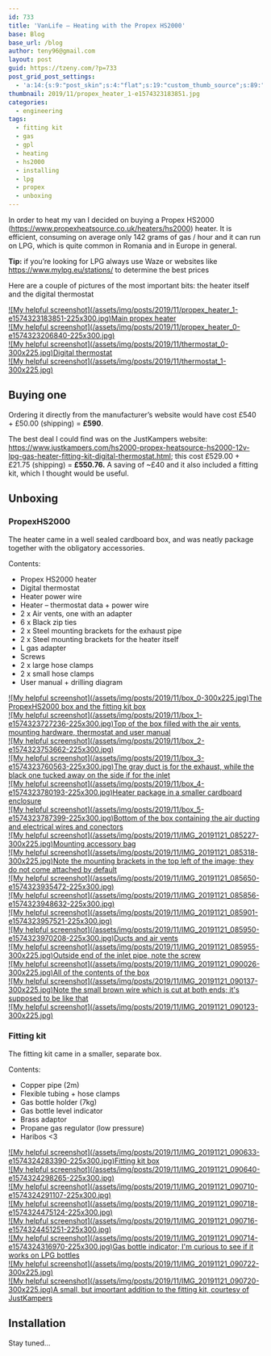 ```yaml
---
id: 733
title: 'VanLife – Heating with the Propex HS2000'
base: Blog
base_url: /blog
author: teny96@gmail.com
layout: post
guid: https://tzeny.com/?p=733
post_grid_post_settings:
  - 'a:14:{s:9:"post_skin";s:4:"flat";s:19:"custom_thumb_source";s:89:"https://tzeny.com/wp-content/plugins/post-grid/assets/frontend/css/images/placeholder.png";s:16:"thumb_custom_url";s:0:"";s:17:"font_awesome_icon";s:0:"";s:23:"font_awesome_icon_color";s:0:"";s:22:"font_awesome_icon_size";s:0:"";s:17:"custom_youtube_id";s:0:"";s:15:"custom_vimeo_id";s:0:"";s:21:"custom_dailymotion_id";s:0:"";s:14:"custom_mp3_url";s:0:"";s:20:"custom_soundcloud_id";s:0:"";s:16:"custom_video_MP4";s:0:"";s:16:"custom_video_OGV";s:0:"";s:17:"custom_video_WEBM";s:0:"";}'
thumbnail: 2019/11/propex_heater_1-e1574323183851.jpg
categories:
  - engineering
tags:
  - fitting kit
  - gas
  - gpl
  - heating
  - hs2000
  - installing
  - lpg
  - propex
  - unboxing
---
```

In order to heat my van I decided on buying a Propex HS2000 (<a rel="noreferrer noopener" aria-label=" (opens in a new tab)" href="https://www.propexheatsource.co.uk/heaters/hs2000" target="_blank">https://www.propexheatsource.co.uk/heaters/hs2000</a>) heater. It is efficient, consuming on average only 142 grams of gas / hour and it can run on LPG, which is quite common in Romania and in Europe in general.

**Tip:** if you’re looking for LPG always use Waze or websites like <a rel="noreferrer noopener" aria-label=" (opens in a new tab)" href="https://www.mylpg.eu/stations/" target="_blank">https://www.mylpg.eu/stations/</a> to determine the best prices

Here are a couple of pictures of the most important bits: the heater itself and the digital thermostat

<div class="wp-block-responsive-lightbox-gallery">
  <div class="rl-gallery-container rl-loading" id="rl-gallery-container-30" data-gallery_id="734"> <div class="rl-gallery rl-basicgrid-gallery " id="rl-gallery-30" data-gallery_no="30"> 
  
  <div class="rl-gallery-item">
    <a href="https://tzeny.com/wp-content/uploads/2019/11/propex_heater_1-e1574323183851.jpg" title="Main propex heater" data-rl_title="Main propex heater" class="rl-gallery-link" data-rl_caption="" data-rel="lightbox-gallery-30">![My helpful screenshot](/assets/img/posts/2019/11/propex_heater_1-e1574323183851-225x300.jpg)<span class="rl-gallery-caption"><span class="rl-gallery-item-title">Main propex heater</span></span></a>
  </div>
  
  <div class="rl-gallery-item">
    <a href="https://tzeny.com/wp-content/uploads/2019/11/propex_heater_0-e1574323206840.jpg" title="" data-rl_title="" class="rl-gallery-link" data-rl_caption="" data-rel="lightbox-gallery-30">![My helpful screenshot](/assets/img/posts/2019/11/propex_heater_0-e1574323206840-225x300.jpg)</a>
  </div>
  
  <div class="rl-gallery-item">
    <a href="https://tzeny.com/wp-content/uploads/2019/11/thermostat_0.jpg" title="Digital thermostat" data-rl_title="Digital thermostat" class="rl-gallery-link" data-rl_caption="" data-rel="lightbox-gallery-30">![My helpful screenshot](/assets/img/posts/2019/11/thermostat_0-300x225.jpg)<span class="rl-gallery-caption"><span class="rl-gallery-item-title">Digital thermostat</span></span></a>
  </div>
  
  <div class="rl-gallery-item">
    <a href="https://tzeny.com/wp-content/uploads/2019/11/thermostat_1.jpg" title="" data-rl_title="" class="rl-gallery-link" data-rl_caption="" data-rel="lightbox-gallery-30">![My helpful screenshot](/assets/img/posts/2019/11/thermostat_1-300x225.jpg)</a>
  </div>
</div></div></div> 

## Buying one

Ordering it directly from the manufacturer’s website would have cost £540 + £50.00 (shipping) = **£590**. 

The best deal I could find was on the JustKampers website: <a rel="noreferrer noopener" aria-label=" (opens in a new tab)" href="https://www.justkampers.com/hs2000-propex-heatsource-hs2000-12v-lpg-gas-heater-fitting-kit-digital-thermostat.html" target="_blank">https://www.justkampers.com/hs2000-propex-heatsource-hs2000-12v-lpg-gas-heater-fitting-kit-digital-thermostat.html</a>; this cost £529.00 + £21.75 (shipping) = **£550.76.** A saving of ~£40 and it also included a fitting kit, which I thought would be useful.

## Unboxing

### PropexHS2000

The heater came in a well sealed cardboard box, and was neatly package together with the obligatory accessories.

Contents:

  * Propex HS2000 heater
  * Digital thermostat
  * Heater power wire
  * Heater – thermostat data + power wire
  * 2 x Air vents, one with an adapter 
  * 6 x Black zip ties
  * 2 x Steel mounting brackets for the exhaust pipe
  * 2 x Steel mounting brackets for the heater itself
  * L gas adapter
  * Screws
  * 2 x large hose clamps
  * 2 x small hose clamps
  * User manual + drilling diagram

<div class="wp-block-responsive-lightbox-gallery">
  <div class="rl-gallery-container rl-loading" id="rl-gallery-container-31" data-gallery_id="740"> <div class="rl-gallery rl-basicgrid-gallery " id="rl-gallery-31" data-gallery_no="31"> 
  
  <div class="rl-gallery-item">
    <a href="https://tzeny.com/wp-content/uploads/2019/11/box_0.jpg" title="The PropexHS2000 box and the fitting kit box" data-rl_title="The PropexHS2000 box and the fitting kit box" class="rl-gallery-link" data-rl_caption="" data-rel="lightbox-gallery-31">![My helpful screenshot](/assets/img/posts/2019/11/box_0-300x225.jpg)<span class="rl-gallery-caption"><span class="rl-gallery-item-title">The PropexHS2000 box and the fitting kit box</span></span></a>
  </div>
  
  <div class="rl-gallery-item">
    <a href="https://tzeny.com/wp-content/uploads/2019/11/box_1-e1574323727236.jpg" title="Top of the box filled with the air vents, mounting hardware, thermostat and user manual" data-rl_title="Top of the box filled with the air vents, mounting hardware, thermostat and user manual" class="rl-gallery-link" data-rl_caption="" data-rel="lightbox-gallery-31">![My helpful screenshot](/assets/img/posts/2019/11/box_1-e1574323727236-225x300.jpg)<span class="rl-gallery-caption"><span class="rl-gallery-item-title">Top of the box filled with the air vents, mounting hardware, thermostat and user manual</span></span></a>
  </div>
  
  <div class="rl-gallery-item">
    <a href="https://tzeny.com/wp-content/uploads/2019/11/box_2-e1574323753662.jpg" title="" data-rl_title="" class="rl-gallery-link" data-rl_caption="" data-rel="lightbox-gallery-31">![My helpful screenshot](/assets/img/posts/2019/11/box_2-e1574323753662-225x300.jpg)</a>
  </div>
  
  <div class="rl-gallery-item">
    <a href="https://tzeny.com/wp-content/uploads/2019/11/box_3-e1574323760563.jpg" title="The gray duct is for the exhaust, while the black one tucked away on the side if for the inlet" data-rl_title="The gray duct is for the exhaust, while the black one tucked away on the side if for the inlet" class="rl-gallery-link" data-rl_caption="" data-rel="lightbox-gallery-31">![My helpful screenshot](/assets/img/posts/2019/11/box_3-e1574323760563-225x300.jpg)<span class="rl-gallery-caption"><span class="rl-gallery-item-title">The gray duct is for the exhaust, while the black one tucked away on the side if for the inlet</span></span></a>
  </div>
  
  <div class="rl-gallery-item">
    <a href="https://tzeny.com/wp-content/uploads/2019/11/box_4-e1574323780193.jpg" title="Heater package in a smaller cardboard enclosure" data-rl_title="Heater package in a smaller cardboard enclosure" class="rl-gallery-link" data-rl_caption="" data-rel="lightbox-gallery-31">![My helpful screenshot](/assets/img/posts/2019/11/box_4-e1574323780193-225x300.jpg)<span class="rl-gallery-caption"><span class="rl-gallery-item-title">Heater package in a smaller cardboard enclosure</span></span></a>
  </div>
  
  <div class="rl-gallery-item">
    <a href="https://tzeny.com/wp-content/uploads/2019/11/box_5-e1574323787399.jpg" title="Bottom of the box containing the air ducting and electrical wires and conectors" data-rl_title="Bottom of the box containing the air ducting and electrical wires and conectors" class="rl-gallery-link" data-rl_caption="" data-rel="lightbox-gallery-31">![My helpful screenshot](/assets/img/posts/2019/11/box_5-e1574323787399-225x300.jpg)<span class="rl-gallery-caption"><span class="rl-gallery-item-title">Bottom of the box containing the air ducting and electrical wires and conectors</span></span></a>
  </div>
  
  <div class="rl-gallery-item">
    <a href="https://tzeny.com/wp-content/uploads/2019/11/IMG_20191121_085227.jpg" title="Mounting accessory bag" data-rl_title="Mounting accessory bag" class="rl-gallery-link" data-rl_caption="" data-rel="lightbox-gallery-31">![My helpful screenshot](/assets/img/posts/2019/11/IMG_20191121_085227-300x225.jpg)<span class="rl-gallery-caption"><span class="rl-gallery-item-title">Mounting accessory bag</span></span></a>
  </div>
  
  <div class="rl-gallery-item">
    <a href="https://tzeny.com/wp-content/uploads/2019/11/IMG_20191121_085318.jpg" title="Note the mounting brackets in the top left of the image; they do not come attached by default" data-rl_title="Note the mounting brackets in the top left of the image; they do not come attached by default" class="rl-gallery-link" data-rl_caption="" data-rel="lightbox-gallery-31">![My helpful screenshot](/assets/img/posts/2019/11/IMG_20191121_085318-300x225.jpg)<span class="rl-gallery-caption"><span class="rl-gallery-item-title">Note the mounting brackets in the top left of the image; they do not come attached by default</span></span></a>
  </div>
  
  <div class="rl-gallery-item">
    <a href="https://tzeny.com/wp-content/uploads/2019/11/IMG_20191121_085650-e1574323935472.jpg" title="" data-rl_title="" class="rl-gallery-link" data-rl_caption="" data-rel="lightbox-gallery-31">![My helpful screenshot](/assets/img/posts/2019/11/IMG_20191121_085650-e1574323935472-225x300.jpg)</a>
  </div>
  
  <div class="rl-gallery-item">
    <a href="https://tzeny.com/wp-content/uploads/2019/11/IMG_20191121_085856-e1574323948632.jpg" title="" data-rl_title="" class="rl-gallery-link" data-rl_caption="" data-rel="lightbox-gallery-31">![My helpful screenshot](/assets/img/posts/2019/11/IMG_20191121_085856-e1574323948632-225x300.jpg)</a>
  </div>
  
  <div class="rl-gallery-item">
    <a href="https://tzeny.com/wp-content/uploads/2019/11/IMG_20191121_085901-e1574323957521.jpg" title="" data-rl_title="" class="rl-gallery-link" data-rl_caption="" data-rel="lightbox-gallery-31">![My helpful screenshot](/assets/img/posts/2019/11/IMG_20191121_085901-e1574323957521-225x300.jpg)</a>
  </div>
  
  <div class="rl-gallery-item">
    <a href="https://tzeny.com/wp-content/uploads/2019/11/IMG_20191121_085950-e1574323970208.jpg" title="Ducts and air vents" data-rl_title="Ducts and air vents" class="rl-gallery-link" data-rl_caption="" data-rel="lightbox-gallery-31">![My helpful screenshot](/assets/img/posts/2019/11/IMG_20191121_085950-e1574323970208-225x300.jpg)<span class="rl-gallery-caption"><span class="rl-gallery-item-title">Ducts and air vents</span></span></a>
  </div>
  
  <div class="rl-gallery-item">
    <a href="https://tzeny.com/wp-content/uploads/2019/11/IMG_20191121_085955.jpg" title="Outside end of the inlet pipe, note the screw" data-rl_title="Outside end of the inlet pipe, note the screw" class="rl-gallery-link" data-rl_caption="" data-rel="lightbox-gallery-31">![My helpful screenshot](/assets/img/posts/2019/11/IMG_20191121_085955-300x225.jpg)<span class="rl-gallery-caption"><span class="rl-gallery-item-title">Outside end of the inlet pipe, note the screw</span></span></a>
  </div>
  
  <div class="rl-gallery-item">
    <a href="https://tzeny.com/wp-content/uploads/2019/11/IMG_20191121_090026.jpg" title="All of the contents of the box" data-rl_title="All of the contents of the box" class="rl-gallery-link" data-rl_caption="" data-rel="lightbox-gallery-31">![My helpful screenshot](/assets/img/posts/2019/11/IMG_20191121_090026-300x225.jpg)<span class="rl-gallery-caption"><span class="rl-gallery-item-title">All of the contents of the box</span></span></a>
  </div>
  
  <div class="rl-gallery-item">
    <a href="https://tzeny.com/wp-content/uploads/2019/11/IMG_20191121_090137.jpg" title="Note the small brown wire which is cut at both ends; it's supposed to be like that" data-rl_title="Note the small brown wire which is cut at both ends; it's supposed to be like that" class="rl-gallery-link" data-rl_caption="" data-rel="lightbox-gallery-31">![My helpful screenshot](/assets/img/posts/2019/11/IMG_20191121_090137-300x225.jpg)<span class="rl-gallery-caption"><span class="rl-gallery-item-title">Note the small brown wire which is cut at both ends; it's supposed to be like that</span></span></a>
  </div>
  
  <div class="rl-gallery-item">
    <a href="https://tzeny.com/wp-content/uploads/2019/11/IMG_20191121_090123.jpg" title="" data-rl_title="" class="rl-gallery-link" data-rl_caption="" data-rel="lightbox-gallery-31">![My helpful screenshot](/assets/img/posts/2019/11/IMG_20191121_090123-300x225.jpg)</a>
  </div>
</div></div></div> 

### Fitting kit

The fitting kit came in a smaller, separate box. 

Contents:

  * Copper pipe (2m)
  * Flexible tubing + hose clamps
  * Gas bottle holder (7kg)
  * Gas bottle level indicator
  * Brass adaptor
  * Propane gas regulator (low pressure)
  * Haribos <3

<div class="wp-block-responsive-lightbox-gallery">
  <div class="rl-gallery-container rl-loading" id="rl-gallery-container-32" data-gallery_id="759"> <div class="rl-gallery rl-basicgrid-gallery " id="rl-gallery-32" data-gallery_no="32"> 
  
  <div class="rl-gallery-item">
    <a href="https://tzeny.com/wp-content/uploads/2019/11/IMG_20191121_090633-e1574324283390.jpg" title="Fitting kit box" data-rl_title="Fitting kit box" class="rl-gallery-link" data-rl_caption="" data-rel="lightbox-gallery-32">![My helpful screenshot](/assets/img/posts/2019/11/IMG_20191121_090633-e1574324283390-225x300.jpg)<span class="rl-gallery-caption"><span class="rl-gallery-item-title">Fitting kit box</span></span></a>
  </div>
  
  <div class="rl-gallery-item">
    <a href="https://tzeny.com/wp-content/uploads/2019/11/IMG_20191121_090640-e1574324298265.jpg" title="" data-rl_title="" class="rl-gallery-link" data-rl_caption="" data-rel="lightbox-gallery-32">![My helpful screenshot](/assets/img/posts/2019/11/IMG_20191121_090640-e1574324298265-225x300.jpg)</a>
  </div>
  
  <div class="rl-gallery-item">
    <a href="https://tzeny.com/wp-content/uploads/2019/11/IMG_20191121_090710-e1574324291107.jpg" title="" data-rl_title="" class="rl-gallery-link" data-rl_caption="" data-rel="lightbox-gallery-32">![My helpful screenshot](/assets/img/posts/2019/11/IMG_20191121_090710-e1574324291107-225x300.jpg)</a>
  </div>
  
  <div class="rl-gallery-item">
    <a href="https://tzeny.com/wp-content/uploads/2019/11/IMG_20191121_090718-e1574324475124.jpg" title="" data-rl_title="" class="rl-gallery-link" data-rl_caption="" data-rel="lightbox-gallery-32">![My helpful screenshot](/assets/img/posts/2019/11/IMG_20191121_090718-e1574324475124-225x300.jpg)</a>
  </div>
  
  <div class="rl-gallery-item">
    <a href="https://tzeny.com/wp-content/uploads/2019/11/IMG_20191121_090716-e1574324451251.jpg" title="" data-rl_title="" class="rl-gallery-link" data-rl_caption="" data-rel="lightbox-gallery-32">![My helpful screenshot](/assets/img/posts/2019/11/IMG_20191121_090716-e1574324451251-225x300.jpg)</a>
  </div>
  
  <div class="rl-gallery-item">
    <a href="https://tzeny.com/wp-content/uploads/2019/11/IMG_20191121_090714-e1574324316970.jpg" title="Gas bottle indicator; I'm curious to see if it works on LPG bottles" data-rl_title="Gas bottle indicator; I'm curious to see if it works on LPG bottles" class="rl-gallery-link" data-rl_caption="" data-rel="lightbox-gallery-32">![My helpful screenshot](/assets/img/posts/2019/11/IMG_20191121_090714-e1574324316970-225x300.jpg)<span class="rl-gallery-caption"><span class="rl-gallery-item-title">Gas bottle indicator; I'm curious to see if it works on LPG bottles</span></span></a>
  </div>
  
  <div class="rl-gallery-item">
    <a href="https://tzeny.com/wp-content/uploads/2019/11/IMG_20191121_090722.jpg" title="" data-rl_title="" class="rl-gallery-link" data-rl_caption="" data-rel="lightbox-gallery-32">![My helpful screenshot](/assets/img/posts/2019/11/IMG_20191121_090722-300x225.jpg)</a>
  </div>
  
  <div class="rl-gallery-item">
    <a href="https://tzeny.com/wp-content/uploads/2019/11/IMG_20191121_090720.jpg" title="A small, but important addition to the fitting kit, courtesy of JustKampers" data-rl_title="A small, but important addition to the fitting kit, courtesy of JustKampers" class="rl-gallery-link" data-rl_caption="" data-rel="lightbox-gallery-32">![My helpful screenshot](/assets/img/posts/2019/11/IMG_20191121_090720-300x225.jpg)<span class="rl-gallery-caption"><span class="rl-gallery-item-title">A small, but important addition to the fitting kit, courtesy of JustKampers</span></span></a>
  </div>
</div></div></div> 

## Installation

Stay tuned…
